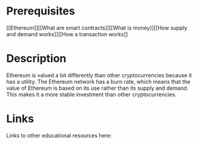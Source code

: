 # Prerequisites
[[Ethereum]][[What are smart contracts]][[What is money]][[How supply and demand works]][[How a transaction works]]

# Description
Ethereum is valued a bit differently than other cryptocurrencies because it has a utility. The Ethereum network has a burn rate, which means that the value of Ethereum is based on its use rather than its supply and demand. This makes it a more stable investment than other cryptocurrencies.

# Links
Links to other educational resources here: